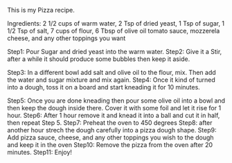 This is my Pizza recipe.

Ingredients: 2 1/2 cups of warm water, 2 Tsp of dried yeast, 1 Tsp of sugar, 1 1/2 Tsp of salt, 7 cups of flour, 6 Tbsp of olive oil
tomato sauce, mozzerela cheese, and any other toppings you want

Step1: Pour Sugar and dried yeast into the warm water. 
Step2: Give it a Stir, after a while it should produce some bubbles then keep it aside.

Step3: In a different bowl add salt and olive oil to the flour, mix. Then add the water and sugar mixture and mix again. 
Step4: Once it kind of turned into a dough, toss it on a board and start kneading it for 10 minutes.

Step5: Once you are done kneading then pour some olive oil into a bowl and then keep the dough inside there. Cover it with some foil and let it rise for 1 hour.
Step6: After 1 hour remove it and knead it into a ball and cut it in half, then repeat Step 5.
Step7: Preheat the oven to 450 degrees 
Step8: after another hour strech the dough carefully into a pizza dough shape.
Step9: Add pizza sauce, cheese, and any other toppings you wish to the dough and keep it in the oven
Step10: Remove the pizza from the oven after 20 minutes.
Step11: Enjoy!